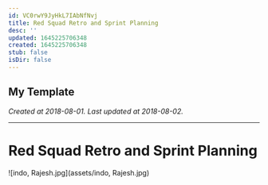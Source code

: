 ```yaml
---
id: VC0rwY9JyHkL7IAbNfNvj
title: Red Squad Retro and Sprint Planning
desc: ''
updated: 1645225706348
created: 1645225706348
stub: false
isDir: false
---
```

My Template
---

_Created at 2018-08-01._
_Last updated at 2018-08-02._




---

# Red Squad Retro and Sprint Planning


![indo, Rajesh.jpg](assets/indo, Rajesh.jpg)


